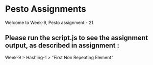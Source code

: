 # Pesto Assignments  

Welcome to Week-9, Pesto assignment - 21.

## Please run the script.js to see the assignment output, as described in assignment :
Week-9 > Hashing-1 > "First Non Repeating Element"